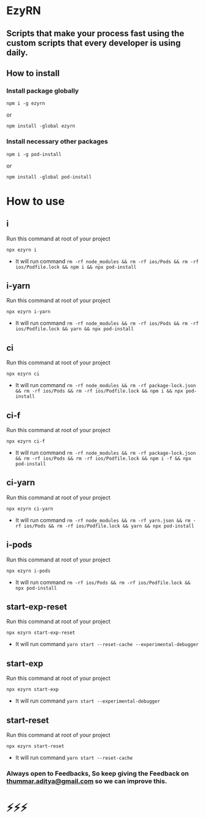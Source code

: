 # EzyRN

## Scripts that make your process fast using the custom scripts that every developer is using daily.

## How to install


### Install package globally
```
npm i -g ezyrn
```
or
```
npm install -global ezyrn
```

### Install necessary other packages
```
npm i -g pod-install
```
or
```
npm install -global pod-install
```

# How to use

## i 
Run this command at root of your project
```
npx ezyrn i
``` 
- It will run command ```rm -rf node_modules && rm -rf ios/Pods && rm -rf ios/Podfile.lock && npm i && npx pod-install```

## i-yarn
Run this command at root of your project
```
npx ezyrn i-yarn
```
- It will run command ```rm -rf node_modules && rm -rf ios/Pods && rm -rf ios/Podfile.lock && yarn && npx pod-install```

## ci 
Run this command at root of your project
```
npx ezyrn ci
```
- It will run command ```rm -rf node_modules && rm -rf package-lock.json && rm -rf ios/Pods && rm -rf ios/Podfile.lock && npm i && npx pod-install```

## ci-f
Run this command at root of your project
```
npx ezyrn ci-f
```
- It will run command ```rm -rf node_modules && rm -rf package-lock.json && rm -rf ios/Pods && rm -rf ios/Podfile.lock && npm i -f && npx pod-install```

## ci-yarn
Run this command at root of your project
```
npx ezyrn ci-yarn
```
- It will run command ```rm -rf node_modules && rm -rf yarn.json && rm -rf ios/Pods && rm -rf ios/Podfile.lock && yarn && npx pod-install```

## i-pods
Run this command at root of your project
```
npx ezyrn i-pods
```
- It will run command ```rm -rf ios/Pods && rm -rf ios/Podfile.lock && npx pod-install```

## start-exp-reset
Run this command at root of your project
```
npx ezyrn start-exp-reset
```
- It will run command ```yarn start --reset-cache --experimental-debugger```

## start-exp
Run this command at root of your project
```
npx ezyrn start-exp
```
- It will run command ```yarn start --experimental-debugger```

## start-reset
Run this command at root of your project
```
npx ezyrn start-reset
```
- It will run command ```yarn start --reset-cache```

### Always open to Feedbacks, So keep giving the Feedback on thummar.aditya@gmail.com so we can improve this.

# ⚡️⚡️⚡️
